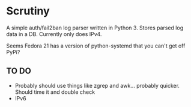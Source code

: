 Scrutiny
=========

A simple auth/fail2ban log parser written in Python 3. Stores parsed log data in a DB. Currently only does IPv4.

Seems Fedora 21 has a version of python-systemd that you can't get off PyPi?

TO DO
-------------------------
- Probably should use things like zgrep and awk... probably quicker. Should time it and double check
- IPv6
